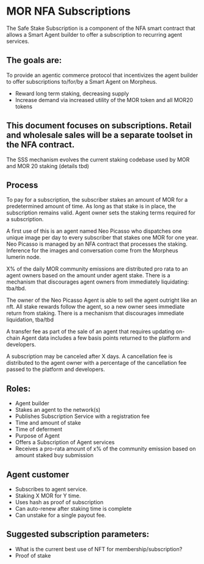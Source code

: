 # MOR NFA Subscriptions

The Safe Stake Subscription is a component of the NFA smart contract that allows a Smart Agent builder to offer a subscription to recurring agent services. 

## The goals are:
To provide an agentic commerce protocol that incentivizes the agent builder to offer subscriptions to/for/by a Smart Agent on Morpheus. 
- Reward long term staking, decreasing supply
- Increase demand via increased utility of the MOR token and all MOR20 tokens 

## This document focuses on subscriptions. Retail and wholesale sales will be a separate toolset in the NFA contract. 

The SSS mechanism evolves the current staking codebase used by MOR and MOR 20 staking (details tbd) 

## Process
To pay for a subscription, the subscriber stakes an amount of MOR for a predetermined amount of time. As long as that stake is in place, the subscription remains valid. Agent owner sets the staking terms required for a subscription. 

A first use of this is an agent named Neo Picasso who dispatches one unique image per day to every subscriber that stakes one MOR for one year. Neo Picasso is managed by an NFA contract that processes the staking. Inference for the images and conversation come from the Morpheus lumerin node. 

X% of the daily MOR community emissions are distributed pro rata  to an agent owners based on the amount under agent stake.  There is a mechanism that discourages agent owners  from immediately liquidating: tba/tbd. 

The owner of the Neo Picasso Agent is able to sell the agent outright like an nft. All stake rewards follow the agent, so a new owner sees immediate return from staking. There is a mechanism that discourages immediate liquidation, tba/tbd

A transfer fee as part of the sale of an agent that requires updating on-chain Agent data includes a few basis points returned to the platform and developers. 

A subscription may be canceled after X days. A cancellation fee is distributed to the agent owner with a percentage of the cancellation fee passed to the platform and developers. 

## Roles:
- Agent builder 
- Stakes an agent to the network(s)
- Publishes Subscription Service with a registration fee
- Time and amount of stake
- Time of deferment
- Purpose of Agent
- Offers a Subscription of Agent services
- Receives a pro-rata amount of x% of the community emission based on amount staked buy submission

## Agent customer
- Subscribes to agent service.
- Staking X MOR for Y time.
- Uses hash as proof of subscription
- Can auto-renew after staking time is complete
- Can unstake for a single payout fee.

## Suggested subscription parameters:
- What is the current best use of NFT for membership/subscription?
- Proof of stake 
